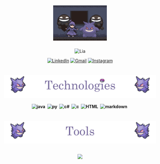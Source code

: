<p align="center">
    <a>
        <img width="35%" src = dancinha.gif >
    <br><br>
    <img src="https://readme-typing-svg.demolab.com?font=Century&size=35&duration=2800&pause=2000&color=74679b&center=true&vCenter=true&width=940&height=80&lines=Lia's+GitHub" align="middle" alt="Lia">
</p>


<!--Contatos -->

<div align="center">

[![LinkedIn](https://img.shields.io/badge/LinkedIn-0077B5?style=for-the-badge&logo=linkedin&logoColor=white&color=74679b)](https://www.linkedin.com/in/liandry/) [![Gmail](https://img.shields.io/badge/Gmail-333333?style=for-the-badge&logo=gmail&logoColor=white&color=74679b)](mailto:jvictoriasilva.contato@gmail.com) [![Instagram](https://img.shields.io/badge/-Instagram-%23E4405F?style=for-the-badge&logo=instagram&logoColor=white&color=74679b)](https://www.instagram.com/cutennbad/)

</div>

<div align="center">
  <h4><font color="" face="Century"> </font></h4>
</div>

#

<!-- Tecnologias -->

<div align="center">
    <img src="uns.png" width="500"/><b>
</div>

<br>

<div align="center">
  <img src="https://skillicons.dev/icons?i=java&theme=light" height="40" alt="java" />&nbsp;
  <img src="https://skillicons.dev/icons?i=python&theme=dark" height="40" alt="py" />&nbsp;
  <img src="https://skillicons.dev/icons?i=cs&theme=light" height="40" alt="c#" />&nbsp;
  <img src="https://skillicons.dev/icons?i=c&theme=light" height="40" alt="c" />&nbsp;
  <img src="https://skillicons.dev/icons?i=html" height="40" alt="HTML" />&nbsp;
  <img src="https://skillicons.dev/icons?i=md&theme=light" height="40" alt="markdown" />&nbsp;
</div>

#

<!-- Ferramentas -->

<div align="center">
    <img src="dia.png" width="500"/><b>
</div>
<br> 

<p align="center"style="aling:center" width="81" style="width: 70px; height: 81px; margin-right: 6px; margin-bottom: 0px;">
  <a href="https://skillicons.dev">
    <img width = "300"src = https://skillicons.dev/icons?i=git,figma,bun,linux,eclipse,postman,notion,pycharm,idea,rider,nodejs,vscode&theme=light&perline=6 />
  </a>
</p>